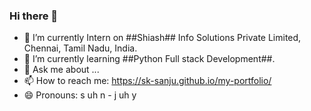 ### Hi there 👋

- 🔭 I’m currently Intern on ##Shiash## Info Solutions Private Limited, Chennai, Tamil Nadu, India.
- 🌱 I’m currently learning ##Python Full stack Development##.
- 💬 Ask me about ...
- 📫 How to reach me: https://sk-sanju.github.io/my-portfolio/
- 😄 Pronouns:  s uh n - j uh y

